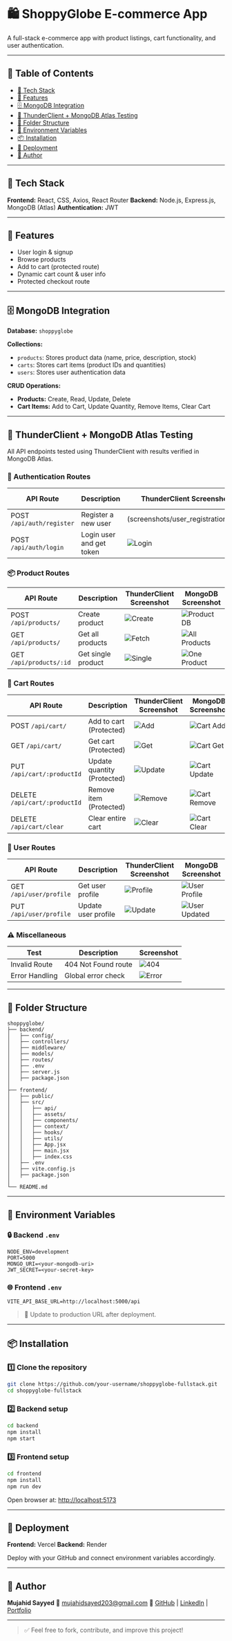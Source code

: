 # 🛍️ ShoppyGlobe E-commerce App

A full-stack e-commerce app with product listings, cart functionality, and user authentication.

---

## 📑 Table of Contents

* [🚀 Tech Stack](#-tech-stack)
* [🧾 Features](#-features)
* [🗄️ MongoDB Integration](#️-mongodb-integration)
* [🧪 ThunderClient + MongoDB Atlas Testing](#-thunderclient--mongodb-atlas-testing)
* [📁 Folder Structure](#-folder-structure)
* [🔧 Environment Variables](#-environment-variables)
* [📦 Installation](#-installation)
* [🚀 Deployment](#-deployment)
* [👤 Author](#-author)

---

## 🚀 Tech Stack

**Frontend:** React, CSS, Axios, React Router
**Backend:** Node.js, Express.js, MongoDB (Atlas)
**Authentication:** JWT

---

## 🧾 Features

* User login & signup
* Browse products
* Add to cart (protected route)
* Dynamic cart count & user info
* Protected checkout route

---

## 🗄️ MongoDB Integration

**Database:** `shoppyglobe`

**Collections:**

* `products`: Stores product data (name, price, description, stock)
* `carts`: Stores cart items (product IDs and quantities)
* `users`: Stores user authentication data

**CRUD Operations:**

* **Products:** Create, Read, Update, Delete
* **Cart Items:** Add to Cart, Update Quantity, Remove Items, Clear Cart

---

## 🧪 ThunderClient + MongoDB Atlas Testing

All API endpoints tested using ThunderClient with results verified in MongoDB Atlas.

### 🧍 Authentication Routes

| API Route                 | Description              | ThunderClient Screenshot | MongoDB Screenshot           |
| ------------------------- | ------------------------ | ------------------------ | ---------------------------- |
| POST `/api/auth/register` | Register a new user      |(screenshots/user_registration.png)|                              |
| POST `/api/auth/login`    | Login user and get token | ![Login](placeholder)    | ![User Check](placeholder)   |

### 📦 Product Routes

| API Route               | Description        | ThunderClient Screenshot | MongoDB Screenshot           |
| ----------------------- | ------------------ | ------------------------ | ---------------------------- |
| POST `/api/products/`   | Create product     | ![Create](placeholder)   | ![Product DB](placeholder)   |
| GET `/api/products/`    | Get all products   | ![Fetch](placeholder)    | ![All Products](placeholder) |
| GET `/api/products/:id` | Get single product | ![Single](placeholder)   | ![One Product](placeholder)  |

### 🛒 Cart Routes

| API Route                     | Description                 | ThunderClient Screenshot | MongoDB Screenshot          |
| ----------------------------- | --------------------------- | ------------------------ | --------------------------- |
| POST `/api/cart/`             | Add to cart (Protected)     | ![Add](placeholder)      | ![Cart Add](placeholder)    |
| GET `/api/cart/`              | Get cart (Protected)        | ![Get](placeholder)      | ![Cart Get](placeholder)    |
| PUT `/api/cart/:productId`    | Update quantity (Protected) | ![Update](placeholder)   | ![Cart Update](placeholder) |
| DELETE `/api/cart/:productId` | Remove item (Protected)     | ![Remove](placeholder)   | ![Cart Remove](placeholder) |
| DELETE `/api/cart/clear`      | Clear entire cart           | ![Clear](placeholder)    | ![Cart Clear](placeholder)  |

### 👤 User Routes

| API Route               | Description         | ThunderClient Screenshot | MongoDB Screenshot           |
| ----------------------- | ------------------- | ------------------------ | ---------------------------- |
| GET `/api/user/profile` | Get user profile    | ![Profile](placeholder)  | ![User Profile](placeholder) |
| PUT `/api/user/profile` | Update user profile | ![Update](placeholder)   | ![User Updated](placeholder) |

### ⚠️ Miscellaneous

| Test           | Description         | Screenshot            |
| -------------- | ------------------- | --------------------- |
| Invalid Route  | 404 Not Found route | ![404](placeholder)   |
| Error Handling | Global error check  | ![Error](placeholder) |

---

## 📁 Folder Structure

```
shoppyglobe/
├── backend/
│   ├── config/
│   ├── controllers/
│   ├── middleware/
│   ├── models/
│   ├── routes/
│   ├── .env
│   ├── server.js
│   ├── package.json
│
├── frontend/
│   ├── public/
│   ├── src/
│   │   ├── api/
│   │   ├── assets/
│   │   ├── components/
│   │   ├── context/
│   │   ├── hooks/
│   │   ├── utils/
│   │   ├── App.jsx
│   │   ├── main.jsx
│   │   ├── index.css
│   ├── .env
│   ├── vite.config.js
│   ├── package.json
│
└── README.md
```

---

## 🔧 Environment Variables

### 🔒 Backend `.env`

```
NODE_ENV=development
PORT=5000
MONGO_URI=<your-mongodb-uri>
JWT_SECRET=<your-secret-key>
```

### 🌐 Frontend `.env`

```
VITE_API_BASE_URL=http://localhost:5000/api
```

> 🔁 Update to production URL after deployment.

---

## 📦 Installation

### 1️⃣ Clone the repository

```bash
git clone https://github.com/your-username/shoppyglobe-fullstack.git
cd shoppyglobe-fullstack
```

### 2️⃣ Backend setup

```bash
cd backend
npm install
npm start
```

### 3️⃣ Frontend setup

```bash
cd frontend
npm install
npm run dev
```

Open browser at: [http://localhost:5173](http://localhost:5173)

---

## 🚀 Deployment

**Frontend:** Vercel
**Backend:** Render

Deploy with your GitHub and connect environment variables accordingly.

---

## 👤 Author

**Mujahid Sayyed**
📧 [mujahidsayed203@gmail.com](mailto:mujahidsayed203@gmail.com)
🔗 [GitHub](https://github.com/mujahidsayyed09) | [LinkedIn](https://www.linkedin.com/in/mujahidsayyed/) | [Portfolio](https://mujahidsayyed09.github.io/PORTFOLIO/)

---

> ✅ Feel free to fork, contribute, and improve this project!
